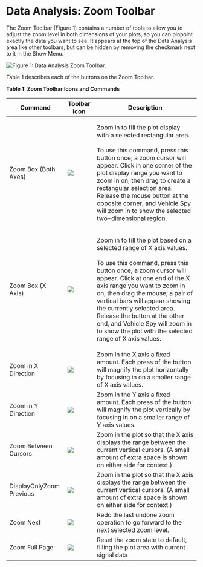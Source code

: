 # Data Analysis: Zoom Toolbar

The Zoom Toolbar (Figure 1) contains a number of tools to allow you to adjust the zoom level in both dimensions of your plots, so you can pinpoint exactly the data you want to see. It appears at the top of the Data Analysis area like other toolbars, but can be hidden by removing the checkmark next to it in the Show Menu.

![Figure 1: Data Analysis Zoom Toolbar.](../../../.gitbook/assets/data\_analysis\_zoom.gif)

Table 1 describes each of the buttons on the Zoom Toolbar.

**Table 1: Zoom Toolbar Icons and Commands**

| Command                  | Toolbar Icon                                                                         | Description                                                                                                                                                                                                                                                                                                                                                                                                                                        |
| ------------------------ | ------------------------------------------------------------------------------------ | -------------------------------------------------------------------------------------------------------------------------------------------------------------------------------------------------------------------------------------------------------------------------------------------------------------------------------------------------------------------------------------------------------------------------------------------------- |
| Zoom Box (Both Axes)     | ![](https://cdn.intrepidcs.net/support/VehicleSpy/assets/ZoomXYButtonImg1.gif)       | <p>Zoom in to fill the plot display with a selected rectangular area.<br><br>To use this command, press this button once; a zoom cursor will appear. Click in one corner of the plot display range you want to zoom in on, then drag to create a rectangular selection area. Release the mouse button at the opposite corner, and Vehicle Spy will zoom in to show the selected two-dimensional region.</p>                                        |
| Zoom Box (X Axis)        | ![](https://cdn.intrepidcs.net/support/VehicleSpy/assets/ZoomXCursorButtonImg1.gif)  | <p>Zoom in to fill the plot based on a selected range of X axis values.<br><br>To use this command, press this button once; a zoom cursor will appear. Click at one end of the X axis range you want to zoom in on, then drag the mouse; a pair of vertical bars will appear showing the currently selected area. Release the button at the other end, and Vehicle Spy will zoom in to show the plot with the selected range of X axis values.</p> |
| Zoom in X Direction      | ![](https://cdn.intrepidcs.net/support/VehicleSpy/assets/ZoomXButtonImg1.gif)        | Zoom in the X axis a fixed amount. Each press of the button will magnify the plot horizontally by focusing in on a smaller range of X axis values.                                                                                                                                                                                                                                                                                                 |
| Zoom in Y Direction      | ![](https://cdn.intrepidcs.net/support/VehicleSpy/assets/ZoomYButtonImg1.gif)        | Zoom in the Y axis a fixed amount. Each press of the button will magnify the plot vertically by focusing in on a smaller range of Y axis values.                                                                                                                                                                                                                                                                                                   |
| Zoom Between Cursors     | ![](https://cdn.intrepidcs.net/support/VehicleSpy/assets/ZoomCursorButtonImg1.gif)   | Zoom in the plot so that the X axis displays the range between the current vertical cursors. (A small amount of extra space is shown on either side for context.)                                                                                                                                                                                                                                                                                  |
| DisplayOnlyZoom Previous | ![](https://cdn.intrepidcs.net/support/VehicleSpy/assets/ZoomPreviousButtonImg1.gif) | Zoom in the plot so that the X axis displays the range between the current vertical cursors. (A small amount of extra space is shown on either side for context.)                                                                                                                                                                                                                                                                                  |
| Zoom Next                | ![](https://cdn.intrepidcs.net/support/VehicleSpy/assets/ZoomNextButtonImg1.gif)     | Redo the last undone zoom operation to go forward to the next selected zoom level.                                                                                                                                                                                                                                                                                                                                                                 |
| Zoom Full Page           | ![](https://cdn.intrepidcs.net/support/VehicleSpy/assets/ZoomScreenButtonImg1.gif)   | Reset the zoom state to default, filling the plot area with current signal data                                                                                                                                                                                                                                                                                                                                                                    |
